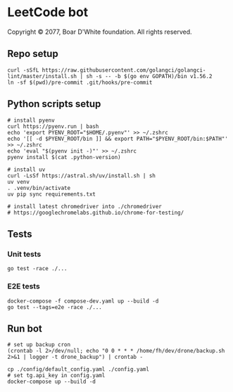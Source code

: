 # LeetCode bot
Copyright © 2077, Boar D'White foundation. All rights reserved.

## Repo setup
```shell
curl -sSfL https://raw.githubusercontent.com/golangci/golangci-lint/master/install.sh | sh -s -- -b $(go env GOPATH)/bin v1.56.2
ln -sf $(pwd)/pre-commit .git/hooks/pre-commit
```

## Python scripts setup
```shell
# install pyenv
curl https://pyenv.run | bash
echo 'export PYENV_ROOT="$HOME/.pyenv"' >> ~/.zshrc
echo '[[ -d $PYENV_ROOT/bin ]] && export PATH="$PYENV_ROOT/bin:$PATH"' >> ~/.zshrc
echo 'eval "$(pyenv init -)"' >> ~/.zshrc
pyenv install $(cat .python-version)

# install uv
curl -LsSf https://astral.sh/uv/install.sh | sh
uv venv
. .venv/bin/activate
uv pip sync requirements.txt

# install latest chromedriver into ./chromedriver
# https://googlechromelabs.github.io/chrome-for-testing/
```

## Tests

### Unit tests
```shell
go test -race ./...
```

### E2E tests
```shell
docker-compose -f compose-dev.yaml up --build -d
go test --tags=e2e -race ./...
```

## Run bot
```shell
# set up backup cron
(crontab -l 2>/dev/null; echo "0 0 * * * /home/fh/dev/drone/backup.sh 2>&1 | logger -t drone_backup") | crontab -

cp ./config/default_config.yaml ./config.yaml
# set tg.api_key in config.yaml 
docker-compose up --build -d
```
